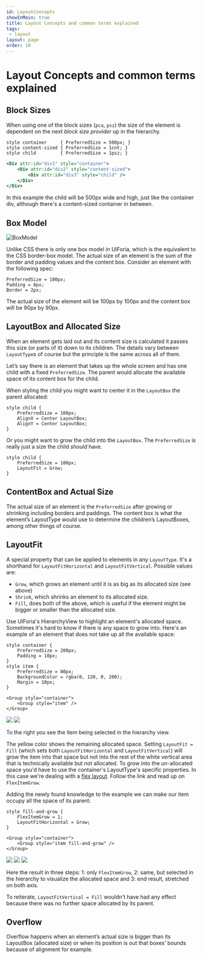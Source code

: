```yaml
---
id: LayoutConcepts
showInMain: true
title: Layout Concepts and common terms explained
tags: 
 - layout
layout: page
order: 10
---
```


# Layout Concepts and common terms explained

## Block Sizes
When using one of the block sizes (`pca`, `psz`) the size of the element is dependent on the next 
_block size provider_ up in the hierarchy.

```
style container     { PreferredSize = 500px; }
style content-sized { PreferredSize = 1cnt; }
style child         { PreferredSize = 1psz; }
```

```xml
<Div attr:id="div1" style="container">
    <Div attr:id="div2" style="content-sized">
        <Div attr:id="div3" style="child" />
    </Div>
</Div>
```

In this example the child will be 500px wide and high, just like the container div, although there's 
a content-sized container in between. 

## Box Model

  ![BoxModel](/assets/img/boxmodel.png)
  
Unlike CSS there is only one box model in UIForia, which is the equivalent to the CSS border-box model.
The actual size of an element is the sum of the border and padding values and the content box. 
Consider an element with the following spec:

```
PreferredSize = 100px;
Padding = 8px;
Border = 2px;
```

The actual size of the element will be 100px by 100px and the content box will be 90px by 90px.

## LayoutBox and Allocated Size

When an element gets laid out and its content size is calculated it passes this size (or parts of it) 
down to its children. The details vary between `LayoutType`s of course but the principle is the same
across all of them.

Let’s say there is an element that takes up the whole screen and has one child with a fixed
`PreferredSize`. The parent would allocate the available space of its content box for the
child.

When styling the child you might want to center it in the `LayoutBox` the parent allocated:
```
style child {
    PreferredSize = 100px;
    AlignX = Center LayoutBox;
    AlignY = Center LayoutBox;
}
``` 

Or you might want to grow the child into the `LayoutBox`. The `PreferredSize` is really
just a size the child _should_ have.
```
style child {
    PreferredSize = 100px;
    LayoutFit = Grow;
}
```

## ContentBox and Actual Size

The actual size of an element is the `PreferredSize` after growing or shrinking including borders 
and paddings. The content box is what the element’s LayoutType would use to determine the 
children’s LayoutBoxes, among other things of course.

## LayoutFit
A special property that can be applied to elements in any `LayoutType`. It's a shorthand for
`LayoutFitHorizontal` and `LayoutFitVertical`. Possible values are:
- `Grow`, which grows an element until it is as big as its allocated size (see above)
- `Shrink`, which shrinks an element to its allocated size.
- `Fill`, does both of the above, which is useful if the element might be bigger or smaller than the allocated size.

Use UIForia's HierarchyView to highlight an element's allocated space. Sometimes it's hard to know if there
is any space to grow into. Here's an example of an element that does not take up all the available space:

```
style container {
    PreferredSize = 200px;
    Padding = 10px;
}
style item {
    PreferredSize = 80px;
    BackgroundColor = rgba(0, 120, 0, 200);
    Margin = 10px;
}
```

```
<Group style="container">
    <Group style="item" />
</Group>
```

![](/assets/img/layoutFit-1.png) ![](/assets/img/layoutFit-2.png)

To the right you see the item being selected in the hierarchy view.

The yellow color shows the remaining allocated space. Setting `LayoutFit = Fill` (which sets both `LayoutFitHorizontal`
and `LayoutFitVertical`) will grow the item into that space but not into the rest of the white vertical area that
is technically available but not allocated. To grow into the un-allocated space you'd have to use the container's 
LayoutType's specific properties. In this case we're dealing with a [flex layout](/docs/layout/flex). Follow the link 
and read up on `FlexItemGrow`. 

Adding the newly found knowledge to the example we can make our item occupy all the space of its parent:

```
style fill-and-grow {
    FlexItemGrow = 1;
    LayoutFitHorizontal = Grow;
}
```

```
<Group style="container">
    <Group style="item fill-and-grow" />
</Group>
```

![](/assets/img/layoutFit-3.png) ![](/assets/img/layoutFit-2.1.png) ![](/assets/img/layoutFit-4.png)

Here the result in three steps: 1: only `FlexItemGrow`, 2: same, but selected in the hierarchy to visualize the allocated
space and 3: end result, stretched on both axis.

To reiterate, `LayoutFitVertical = Fill` wouldn't have had any effect because there was no further space allocated by its parent.

## Overflow

Overflow happens when an element’s actual size is bigger than its LayoutBox (allocated size)
or when its position is out that boxes’ bounds because of alignment for example.